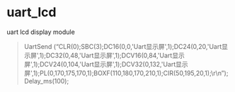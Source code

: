 # uart_lcd
uart lcd display module
> UartSend (“CLR(0);SBC(3);DC16(0,0,'Uart显示屏',1);DC24(0,20,'Uart显示屏',1);DC32(0,48,'Uart显示屏',1);DCV16(0,84,'Uart显示屏',1);DCV24(0,104,'Uart显示屏',1);DCV32(0,132,'Uart显示屏',1);PL(0,170,175,170,1);BOXF(110,180,170,210,1);CIR(50,195,20,1);\r\n”);
Delay_ms(100);
